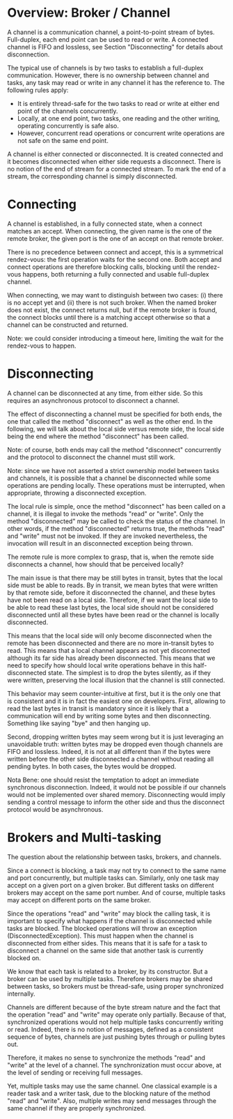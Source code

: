 
# Overview: Broker / Channel

A channel is a communication channel, a point-to-point stream of bytes.
Full-duplex, each end point can be used to read or write.
A connected channel is FIFO and lossless, see Section "Disconnecting"
for details about disconnection.

The typical use of channels is by two tasks to establish a full-duplex communication. However, there is no ownership between channel and tasks, any task may read or write in any channel it has the reference to. The following rules apply:

- It is entirely thread-safe for the two tasks to read or write at   either end point of the channels concurrently. 
- Locally, at one end point, two tasks, one reading and the other writing, operating concurrently is safe also. 
- However, concurrent read operations or concurrent write operations are not safe on the same end point.  

A channel is either connected or disconnected. It is created connected and it becomes disconnected when either side requests a disconnect. There is no notion of the end of stream for a connected stream. To mark the end of a stream, the corresponding channel is simply disconnected.

# Connecting

A channel is established, in a fully connected state, when a connect 
matches an accept. When connecting, the given name is the one of the remote broker, the given port is the one of an accept on that remote broker.

There is no precedence between connect and accept, this is a symmetrical rendez-vous: the first operation waits for the second one. Both accept and connect operations are therefore blocking calls, blocking until the rendez-vous happens, both returning a fully connected and usable full-duplex channel.

When connecting, we may want to distinguish between two cases:
(i) there is no accept yet and (ii) there is not such broker. 
When the named broker does not exist, the connect returns null, 
but if the remote broker is found, the connect blocks until 
there is a matching accept otherwise so that a channel can be
constructed and returned. 

Note: we could consider introducing a timeout here, limiting the wait for the rendez-vous to happen.


# Disconnecting

A channel can be disconnected at any time, from either side. So this requires an asynchronous protocol to disconnect a channel. 

The effect of disconnecting a channel must be specified for both ends, the one that called the method "disconnect" as well as the other end. In the following, we will talk about the local side versus remote side, the local side being the end where the method "disconnect" has been called.

Note: of course, both ends may call the method "disconnect" concurrently and the protocol to disconnect the channel must still work.

Note: since we have not asserted a strict ownership model between tasks and channels, it is possible that a channel be disconnected
while some operations are pending locally. These operations must be interrupted, when appropriate, throwing a disconnected exception.

The local rule is simple, once the method "disconnect" has been called on a channel, it is illegal to invoke the methods "read" or "write". Only the method "disconnected" may be called to check the status of the channel. In other words, if the method "disconnected" returns true, the methods "read" and "write" must not be invoked. If they are invoked nevertheless, the invocation will result in an disconnected
exception being thrown.

The remote rule is more complex to grasp, that is, when the remote side disconnects a channel, how should that be perceived locally?

The main issue is that there may be still bytes in transit, bytes that the local side must be able to reads. By in transit, we mean bytes that were written by that remote side, before it disconnected the channel, and these bytes have not been read on a local side. 
Therefore, if we want the local side to be able to read these last bytes, the local side should not be considered disconnected until all these bytes have been read or the channel is locally disconnected.

This means that the local side will only become disconnected when the remote has been disconnected and there are no more in-transit bytes to read. This means that a local channel appears as not yet disconnected although its far side has already been disconnected. This means that we need to specify how should local write operations behave in 
this half-disconnected state. The simplest is to drop the bytes silently, as if they were written, preserving the local illusion that the channel is still connected. 

This behavior may seem counter-intuitive at first, but it is the only one that is consistent and it is in fact the easiest one on developers. First, allowing to read the last bytes in transit is mandatory since it is likely that a communication will end by writing some bytes and then disconnecting. Something like saying "bye" and 
then hanging up.

Second, dropping written bytes may seem wrong but it is just leveraging an unavoidable truth: written bytes may be dropped even though channels are FIFO and lossless. Indeed, it is not at all different than if the bytes were written before the other side disconnected a channel without reading all pending bytes. In both cases, the bytes would be dropped.

Nota Bene: one should resist the temptation to adopt an immediate synchronous disconnection. Indeed, it would not be possible if our channels would not be implemented over shared memory. Disconnecting would imply sending a control message to inform the other side and thus the disconnect protocol would be asynchronous. 

# Brokers and Multi-tasking

The question about the relationship between tasks, brokers, and channels.

Since a connect is blocking, a task may not try to connect to the same
name and port concurrently, but multiple tasks can. Similarly, only
one task may accept on a given port on a given broker. But different 
tasks on different brokers may accept on the same port number. And 
of course, multiple tasks may accept on different ports on the same
broker.

Since the operations "read" and "write" may block the calling task,
it is important to specify what happens if the channel is disconnected
while tasks are blocked. The blocked operations will throw an exception (DisconnectedException). This must happen when the channel is disconnected from either sides. This means that it is safe for a task to disconnect a channel on the same side that another task is currently blocked on.

We know that each task is related to a broker, by its constructor. But a broker can be used by multiple tasks. Therefore brokers may be shared between tasks, so brokers must be thread-safe, using proper synchronized internally.

Channels are different because of the byte stream nature and the fact that the operation "read" and "write" may operate only partially. Because of that, synchronized operations would not help multiple tasks concurrently writing or read. Indeed, there is no notion of messages, defined as a consistent sequence of bytes, channels are just pushing bytes through or pulling bytes out. 

Therefore, it makes no sense to synchronize the methods "read" and "write" at the level of a channel. The synchronization must occur above, at the level of sending or receiving full messages. 

Yet, multiple tasks may use the same channel. One classical example is a reader task and a writer task, due to the blocking nature of the method "read" and "write". Also, multiple writes may send messages through the same channel if they are properly synchronized.